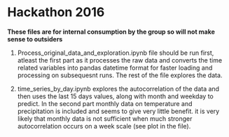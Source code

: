 # Hackathon 2016

**These files are for internal consumption by the group so will not make sense to outsiders**

1. Process_original_data_and_exploration.ipynb file should be run first, atleast the first part as it processes the raw data and converts the time related variables into pandas datetime format for faster loading and processing on subsequesnt runs. The rest of the file explores the data.

2. time_series_by_day.ipynb explores the autocorrelation of the data and then uses the last 15 days values, along with month and weekday to predict. In the second part monthly data on temperature and precipitation is included and seems to give very little benefit. it is very likely that monthly data is not sufficient when much stronger autocorrelation occurs on a week scale (see plot in the file). 
